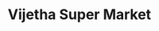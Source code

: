 ---
title: "Vijetha Super Market"
url: /greater-hyderabad-municipal-corporation/vijetha-super-market/
shop: Supermarkt
---